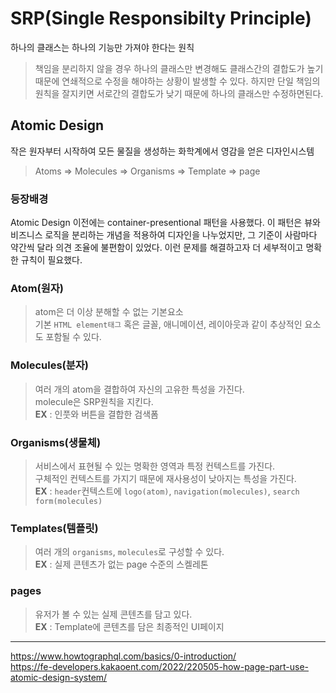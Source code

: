 # SRP(Single Responsibilty Principle)

하나의 클래스는 하나의 기능만 가져야 한다는 원칙

> 책임을 분리하지 않을 경우 하나의 클래스만 변경해도 클래스간의 결합도가 높기 때문에 연쇄적으로 수정을 해야하는 상황이 발생할 수 있다. 하지만 단일 책임의 원칙을 잘지키면 서로간의 결합도가 낮기 때문에 하나의 클래스만 수정하면된다.

## Atomic Design

작은 원자부터 시작하여 모든 물질을 생성하는 화학계에서 영감을 얻은 디자인시스템

> Atoms => Molecules => Organisms => Template => page

### 등장배경

Atomic Design 이전에는 container-presentional 패턴을 사용했다. 이 패턴은 뷰와 비즈니스 로직을 분리하는 개념을 적용하여 디자인을 나누었지만, 그 기준이 사람마다 약간씩 달라 의견 조율에 불편함이 있었다. 이런 문제를 해결하고자 더 세부적이고 명확한 규칙이 필요했다.

### Atom(원자)

> atom은 더 이상 분해할 수 없는 기본요소  
> 기본 `HTML element태그` 혹은 글꼴, 애니메이션, 레이아웃과 같이 추상적인 요소도 포함될 수 있다.

### Molecules(분자)

> 여러 개의 atom을 결합하여 자신의 고유한 특성을 가진다.  
> molecule은 SRP원칙을 지킨다.  
> **EX** : 인풋와 버튼을 결합한 검색폼

### Organisms(생물체)

> 서비스에서 표현될 수 있는 명확한 영역과 특정 컨텍스트를 가진다.  
> 구체적인 컨텍스트를 가지기 때문에 재사용성이 낮아지는 특성을 가진다.  
> **EX** : `header`컨텍스트에 `logo(atom)`, `navigation(molecules)`, `search form(molecules)`

### Templates(템플릿)

> 여러 개의 `organisms`, `molecules`로 구성할 수 있다.  
> **EX** : 실제 콘텐츠가 없는 page 수준의 스켈레톤

### pages

> 유저가 볼 수 있는 실제 콘텐츠를 담고 있다.  
> **EX** : Template에 콘텐츠를 담은 최종적인 UI페이지

---

https://www.howtographql.com/basics/0-introduction/  
https://fe-developers.kakaoent.com/2022/220505-how-page-part-use-atomic-design-system/
